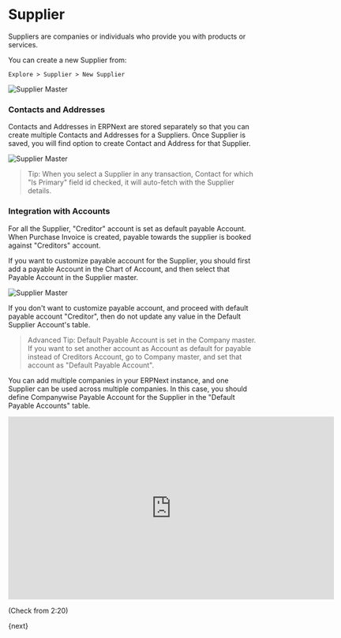 <!-- add-breadcrumbs -->
# Supplier

Suppliers are companies or individuals who provide you with products or services.

You can create a new Supplier from:

`Explore > Supplier > New Supplier`

<img class="screenshot" alt="Supplier Master" src="/docs/assets/img/buying/supplier-master.png">

### Contacts and Addresses

Contacts and Addresses in ERPNext are stored separately so that you can create multiple Contacts and Addresses for a Suppliers. Once Supplier is saved, you will find option to create Contact and Address for that Supplier.

<img class="screenshot" alt="Supplier Master" src="/docs/assets/img/buying/supplier-new-address-contact.png">

> Tip: When you select a Supplier in any transaction, Contact for which "Is Primary" field id checked, it will auto-fetch with the Supplier details.

### Integration with Accounts

For all the Supplier, "Creditor" account is set as default payable Account. When Purchase Invoice is created, payable towards the supplier is booked against "Creditors" account.

If you want to customize payable account for the Supplier, you should first add a payable Account in the Chart of Account, and then select that Payable Account in the Supplier master.

<img class="screenshot" alt="Supplier Master" src="/docs/assets/img/buying/supplier-payable-account.png">

If you don't want to customize payable account, and proceed with default payable account "Creditor", then do not update any value in the Default Supplier Account's table.

> Advanced Tip: Default Payable Account is set in the Company master. If you want to set another account as Account as default for payable instead of Creditors Account, go to Company master, and set that account as "Default Payable Account".

You can add multiple companies in your ERPNext instance, and one Supplier can be used across multiple companies. In this case, you should define Companywise Payable Account for the Supplier in the "Default Payable Accounts" table.

<iframe width="660" height="371" src="https://www.youtube.com/embed/anoGi_RpQ20" frameborder="0" allowfullscreen></iframe>

(Check from 2:20)

{next}
